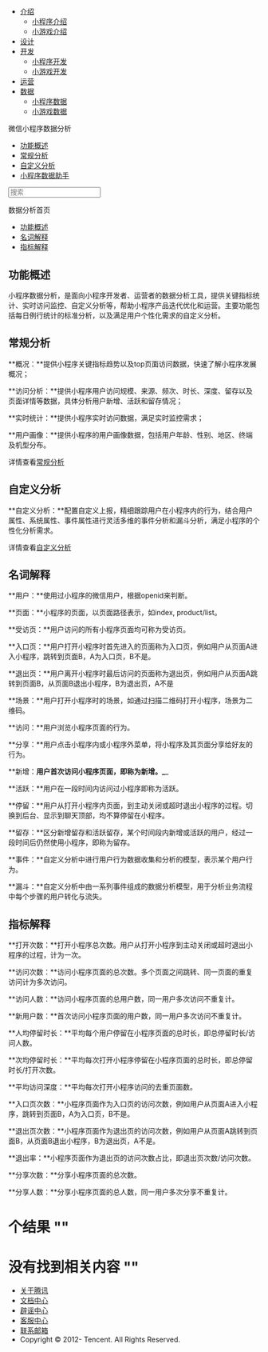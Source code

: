 <div class="book with-summary">

<div class="head">

<div class="head_box">

# [](javascript:; "_('微信公众平台 小程序')")

<div class="header_ctrls">

*   [介绍](javascript:;)
    *   [小程序介绍](https://mp.weixin.qq.com/debug/wxadoc/introduction/index.html)
    *   [小游戏介绍](https://mp.weixin.qq.com/debug/wxagame/introduction/index.html)
*   [设计](https://mp.weixin.qq.com/debug/wxadoc/design/index.html)
*   [开发](javascript:;)
    *   [小程序开发](https://mp.weixin.qq.com/debug/wxadoc/dev/index.html)
    *   [小游戏开发](https://mp.weixin.qq.com/debug/wxagame/dev/index.html)
*   [运营](https://mp.weixin.qq.com/debug/wxadoc/product/index.html)
*   [数据](javascript:;)
    *   [小程序数据](https://mp.weixin.qq.com/debug/wxadoc/analysis/index.html)
    *   [小游戏数据](https://mp.weixin.qq.com/debug/wxagame/analysis/index.html)

</div>

</div>

</div>

<div class="sub_nav_box">

<div class="sub_nav_inner">

<div class="book-summary-opr" id="js-book-summary-opr"><a class="book-summary-btn"></a></div>

<div class="top_sub_nav">

<div class="top_title_wap"><span class="icon_title undefined"></span>

微信小程序数据分析

</div>

*   [功能概述](./)
*   [常规分析](regular/)
*   [自定义分析](custom/)
*   [小程序数据助手](assistant/)

</div>

<div id="book-search-input" role="search">

<form><label for="search-input" class="search-icon" id="js-search-icon"></label><input type="text" id="search-input" name="search-input" placeholder="搜索"> </form>

</div>

</div>

</div>

<div class="book-summary">

<div class="book-summary-home" id="js-summary-home"><a><span class="icon_home_s undefined"></span><span class="s_title_2">数据分析首页</span></a></div>

<nav role="navigation">

*   [功能概述](./#功能概述)
*   [名词解释](./#名词解释)
*   [指标解释](./#指标解释)

</nav>

</div>

<div class="book-body">

<div class="body-inner">

<div class="page-wrapper" tabindex="-1" role="main">

<div class="page-inner">

<div id="book-search-results">

<div class="search-noresults">

<section class="normal markdown-section">

# 功能概述

小程序数据分析，是面向小程序开发者、运营者的数据分析工具，提供关键指标统计、实时访问监控、自定义分析等，帮助小程序产品迭代优化和运营。主要功能包括每日例行统计的标准分析，以及满足用户个性化需求的自定义分析。

## 常规分析

**概况：**提供小程序关键指标趋势以及top页面访问数据，快速了解小程序发展概况；

**访问分析：**提供小程序用户访问规模、来源、频次、时长、深度、留存以及页面详情等数据，具体分析用户新增、活跃和留存情况；

**实时统计：**提供小程序实时访问数据，满足实时监控需求；

**用户画像：**提供小程序的用户画像数据，包括用户年龄、性别、地区、终端及机型分布。

详情查看[常规分析](https://mp.weixin.qq.com/debug/wxadoc/analysis/regular/)

## 自定义分析

**自定义分析：**配置自定义上报，精细跟踪用户在小程序内的行为，结合用户属性、系统属性、事件属性进行灵活多维的事件分析和漏斗分析，满足小程序的个性化分析需求。

详情查看[自定义分析](https://mp.weixin.qq.com/debug/wxadoc/analysis/custom/)

# 名词解释

**用户：**使用过小程序的微信用户，根据openid来判断。

**页面：**小程序的页面，以页面路径表示，如index, product/list。

**受访页：**用户访问的所有小程序页面均可称为受访页。

**入口页：**用户打开小程序时首先进入的页面称为入口页，例如用户从页面A进入小程序，跳转到页面B，A为入口页，B不是。

**退出页：**用户离开小程序时最后访问的页面称为退出页，例如用户从页面A跳转到页面B，从页面B退出小程序，B为退出页，A不是

**场景：**用户打开小程序时的场景，如通过扫描二维码打开小程序，场景为二维码。

**访问：**用户浏览小程序页面的行为。

**分享：**用户点击小程序内或小程序外菜单，将小程序及其页面分享给好友的行为。

**新增：**用户首次访问小程序页面，即称为新增。_**_

**活跃：**用户在一段时间内访问过小程序即称为活跃。

**停留：**用户从打开小程序内页面，到主动关闭或超时退出小程序的过程。切换到后台、显示到聊天顶部，均不算停留在小程序。

**留存：**区分新增留存和活跃留存，某个时间段内新增或活跃的用户，经过一段时间后仍然使用小程序，即称为留存。

**事件：**自定义分析中进行用户行为数据收集和分析的模型，表示某个用户行为。

**漏斗：**自定义分析中由一系列事件组成的数据分析模型，用于分析业务流程中每个步骤的用户转化与流失。

# 指标解释

**打开次数：**打开小程序总次数。用户从打开小程序到主动关闭或超时退出小程序的过程，计为一次。

**访问次数：**访问小程序页面的总次数。多个页面之间跳转、同一页面的重复访问计为多次访问。

**访问人数：**访问小程序页面的总用户数，同一用户多次访问不重复计。

**新用户数：**首次访问小程序页面的用户数，同一用户多次访问不重复计。

**人均停留时长：**平均每个用户停留在小程序页面的总时长，即总停留时长/访问人数。

**次均停留时长：**平均每次打开小程序停留在小程序页面的总时长，即总停留时长/打开次数。

**平均访问深度：**平均每次打开小程序访问的去重页面数。

**入口页次数：**小程序页面作为入口页的访问次数，例如用户从页面A进入小程序，跳转到页面B，A为入口页，B不是。

**退出页次数：**小程序页面作为退出页的访问次数，例如用户从页面A跳转到页面B，从页面B退出小程序，B为退出页，A不是。

**退出率：**小程序页面作为退出页的访问次数占比，即退出页次数/访问次数。

**分享次数：**分享小程序页面的总次数。

**分享人数：**分享小程序页面的总人数，同一用户多次分享不重复计。

</section>

</div>

<div class="search-results">

<div class="has-results">

# <span class="search-results-count"></span>个结果 "<span class="search-query"></span>"

</div>

<div class="no-results">

# 没有找到相关内容 "<span class="search-query"></span>"

</div>

</div>

</div>

</div>

</div>

<div class="foot" id="footer">

*   [关于腾讯](http://www.tencent.com/zh-cn/index.shtml)
*   [文档中心](https://mp.weixin.qq.com/debug/wxadoc/introduction/index.html?t=1484641676&)
*   [辟谣中心](https://mp.weixin.qq.com/cgi-bin/opshowpage?action=dispelinfo&lang=zh_CN&begin=1&count=9)
*   [客服中心](http://kf.qq.com/faq/120911VrYVrA1509086vyumm.html)
*   [联系邮箱](mailto:weixinmp@qq.com)
*   Copyright © 2012-<span id="s_copyright_year"></span> Tencent. All Rights Reserved.

</div>

</div>

[](./#功能概述)</div>

</div>
